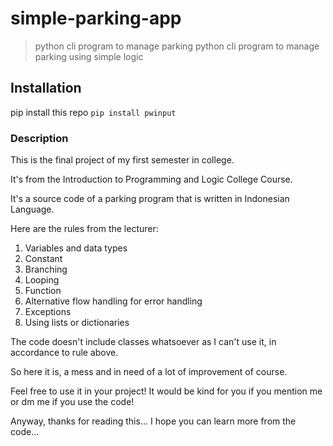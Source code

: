 # simple-parking-app
> python cli program to manage parking
python cli program to manage parking using simple logic
## Installation
pip install this repo
`pip install pwinput`
### Description
This is the final project of my first semester in college.

It's from the Introduction to Programming and Logic College Course.

It's a source code of a parking program that is written in Indonesian Language.

Here are the rules from the lecturer:
1. Variables and data types
2. Constant
3. Branching
4. Looping
5. Function
6. Alternative flow handling for error handling
7. Exceptions
8. Using lists or dictionaries

The code doesn't include classes whatsoever as I can't use it, in accordance to rule above.

So here it is, a mess and in need of a lot of improvement of course.

Feel free to use it in your project! It would be kind for you if you mention me or dm me if you use the code!

Anyway, thanks for reading this... I hope you can learn more from the code...
